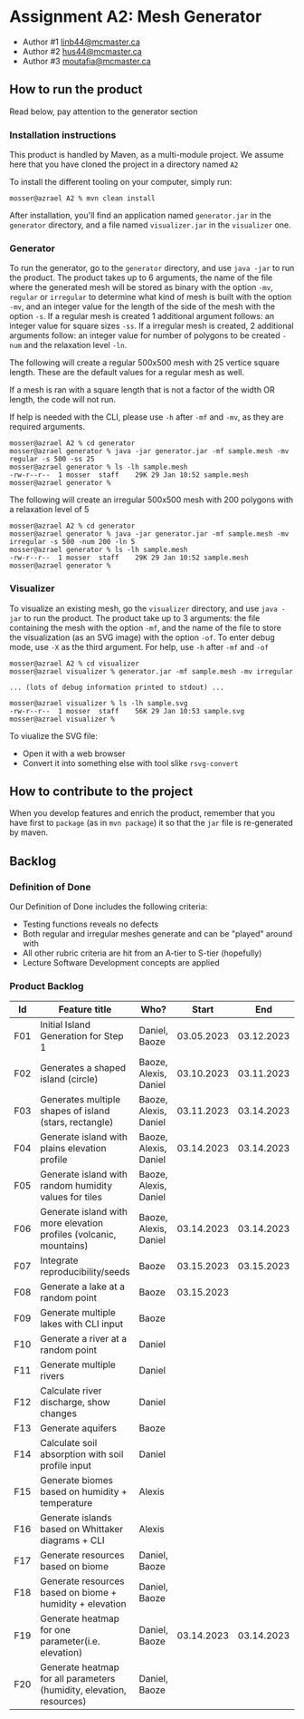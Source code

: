 # Assignment A2: Mesh Generator
  - Author #1 linb44@mcmaster.ca
  - Author #2 hus44@mcmaster.ca
  - Author #3 moutafia@mcmaster.ca

## How to run the product

Read below, pay attention to the generator section

### Installation instructions

This product is handled by Maven, as a multi-module project. We assume here that you have cloned the project in a directory named `A2`

To install the different tooling on your computer, simply run:

```
mosser@azrael A2 % mvn clean install
```

After installation, you'll find an application named `generator.jar` in the `generator` directory, and a file named `visualizer.jar` in the `visualizer` one. 

### Generator

To run the generator, go to the `generator` directory, and use `java -jar` to run the product. The product takes up to 6 arguments, the name of the file where the generated mesh will be stored as binary with the option `-mv`, `regular` or `irregular` to determine what kind of mesh is built with the option `-mv`, and an integer value for the length of the side of the mesh with the option `-s`. If a regular mesh is created 1 additional argument follows: an integer value for square sizes `-ss`. If a irregular mesh is created, 2 additional arguments follow: an integer value for number of polygons to be created `-num` and the relaxation level `-ln`.

The following will create a regular 500x500 mesh with 25 vertice square length. These are the default values for a regular mesh as well. 

If a mesh is ran with a square length that is not a factor of the width OR length, the code will not run.

If help is needed with the CLI, please use `-h` after `-mf` and `-mv`, as they are required arguments.

```
mosser@azrael A2 % cd generator 
mosser@azrael generator % java -jar generator.jar -mf sample.mesh -mv regular -s 500 -ss 25
mosser@azrael generator % ls -lh sample.mesh
-rw-r--r--  1 mosser  staff    29K 29 Jan 10:52 sample.mesh
mosser@azrael generator % 
```

The following will create an irregular 500x500 mesh with 200 polygons with a relaxation level of 5
```
mosser@azrael A2 % cd generator 
mosser@azrael generator % java -jar generator.jar -mf sample.mesh -mv irregular -s 500 -num 200 -ln 5
mosser@azrael generator % ls -lh sample.mesh
-rw-r--r--  1 mosser  staff    29K 29 Jan 10:52 sample.mesh
mosser@azrael generator % 
```

### Visualizer

To visualize an existing mesh, go the `visualizer` directory, and use `java -jar` to run the product. The product take up to 3 arguments: the file containing the mesh with the option `-mf`, and the name of the file to store the visualization (as an SVG image) with the option `-of`.
To enter debug mode, use `-X` as the third argument.
For help, use `-h` after `-mf` and `-of`

```
mosser@azrael A2 % cd visualizer 
mosser@azrael visualizer % generator.jar -mf sample.mesh -mv irregular

... (lots of debug information printed to stdout) ...

mosser@azrael visualizer % ls -lh sample.svg
-rw-r--r--  1 mosser  staff    56K 29 Jan 10:53 sample.svg
mosser@azrael visualizer %
```
To viualize the SVG file:

  - Open it with a web browser
  - Convert it into something else with tool slike `rsvg-convert`

## How to contribute to the project

When you develop features and enrich the product, remember that you have first to `package` (as in `mvn package`) it so that the `jar` file is re-generated by maven.

## Backlog

### Definition of Done
Our Definition of Done includes the following criteria:
- Testing functions reveals no defects
- Both regular and irregular meshes generate and can be "played" around with
- All other rubric criteria are hit from an A-tier to S-tier (hopefully)
- Lecture Software Development concepts are applied

### Product Backlog

| Id  | Feature title                                                        | Who?                  | Start      | End        | Status |
|:---:|----------------------------------------------------------------------|-----------------------|------------|------------|--------|
| F01 | Initial Island Generation for Step 1                                 | Daniel, Baoze         | 03.05.2023 | 03.12.2023 | D      |
| F02 | Generates a shaped island (circle)                                   | Baoze, Alexis, Daniel | 03.10.2023 | 03.11.2023 | D      |
| F03 | Generates multiple shapes of island (stars, rectangle)               | Baoze, Alexis, Daniel | 03.11.2023 | 03.14.2023 | D      |
| F04 | Generate island with plains elevation profile                        | Baoze, Alexis, Daniel | 03.14.2023 | 03.14.2023 | D      |
| F05 | Generate island with random humidity values for tiles                | Baoze, Alexis, Daniel |            |            | P      |
| F06 | Generate island with more elevation profiles (volcanic, mountains)   | Baoze, Alexis, Daniel | 03.14.2023 | 03.14.2023 | D      |
| F07 | Integrate reproducibility/seeds                                      | Baoze                 | 03.15.2023 | 03.15.2023 | D      |
| F08 | Generate a lake at a random point                                    | Baoze                 | 03.15.2023 |            | P      |
| F09 | Generate multiple lakes with CLI input                               | Baoze                 |            |            | B(F08) |
| F10 | Generate a river at a random point                                   | Daniel                |            |            | P      |
| F11 | Generate multiple rivers                                             | Daniel                |            |            | B(F10) |
| F12 | Calculate river discharge, show changes                              | Daniel                |            |            | B(F11) |
| F13 | Generate aquifers                                                    | Baoze                 |            |            | P      |
| F14 | Calculate soil absorption with soil profile input                    | Daniel                |            |            | B(F    |
| F15 | Generate biomes based on humidity + temperature                      | Alexis                |            |            | P      |
| F16 | Generate islands based on Whittaker diagrams + CLI                   | Alexis                |            |            | P      |
| F17 | Generate resources based on biome                                    | Daniel, Baoze         |            |            | P      |
| F18 | Generate resources based on biome + humidity + elevation             | Daniel, Baoze         |            |            | P      |
| F19 | Generate heatmap for one parameter(i.e. elevation)                   | Daniel, Baoze         | 03.14.2023 | 03.14.2023 | D      |
| F20 | Generate heatmap for all parameters (humidity, elevation, resources) | Daniel, Baoze         |            |            | P      |






